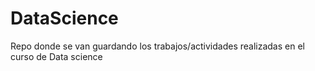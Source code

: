 # DataScience
Repo donde se van guardando los trabajos/actividades realizadas en el curso de Data science
